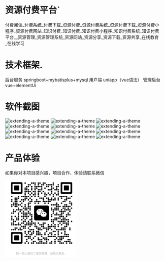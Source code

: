 # 资源付费平台`

 付费阅读_付费系统_付费下载_资源付费_资源付费系统_资源付费下载_资源付费小程序_资源付费网站_知识付费_知识付费_知识付费小程序_知识付费系统_知识付费平台__资源管理_资源管理系统_资源网站_资源分享_资源下载_资源共享_在线教育_在线学习

# 技术框架.

 
 后台服务 springboot+mybatisplus+mysql
 用户端 uniapp（vue语法）
 管理后台 vue+elementUi

# 软件截图

![extending-a-theme](/01.png)
![extending-a-theme](/02.png)
![extending-a-theme](/03.png)
![extending-a-theme](/04.png)
![extending-a-theme](/05.png)
![extending-a-theme](/06.png)
![extending-a-theme](/07.png)
![extending-a-theme](/08.png)
![extending-a-theme](/09.png)
![extending-a-theme](/10.png)
![extending-a-theme](/11.png)
![extending-a-theme](/12.png)
# 产品体验

如果你对本项目感兴趣，项目合作、体验请联系微信

![extending-a-theme](/wx.png)




